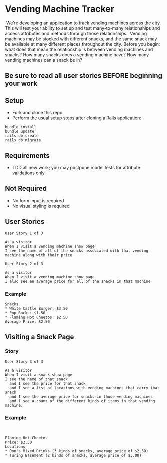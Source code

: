 # Vending Machine Tracker
​
We're developing an application to track vending machines across the city. This will test your ability to set up and test many-to-many relationships and access attributes and methods through those relationships.
​
Vending machines may be stocked with different snacks, and the same snack may be available at many different places throughout the city. Before you begin: what does that mean the relationship is between vending machines and snacks? How many snacks does a vending machine have? How many vending machines can a snack be in?
​
## Be sure to read all user stories BEFORE beginning your work

## Setup

- Fork and clone this repo
- Perform the usual setup steps after cloning a Rails application:
```
bundle install
bundle update
rails db:create
rails db:migrate
```

## Requirements

- TDD all new work; you may postpone model tests for attribute validations only

## Not Required

- No form input is required
- No visual styling is required


## User Stories

```
User Story 1 of 3

As a visitor
When I visit a vending machine show page
I see the name of all of the snacks associated with that vending machine along with their price
```

```
User Story 2 of 3
​
As a visitor
When I visit a vending machine show page
I also see an average price for all of the snacks in that machine
```

### Example
```Don's Mixed Drinks
Snacks
* White Castle Burger: $3.50
* Pop Rocks: $1.50
* Flaming Hot Cheetos: $2.50
Average Price: $2.50
```

## Visiting a Snack Page

### Story

```
User Story 3 of 3

As a visitor
When I visit a snack show page
I see the name of that snack
  and I see the price for that snack
  and I see a list of locations with vending machines that carry that snack
  and I see the average price for snacks in those vending machines
  and I see a count of the different kinds of items in that vending machine.
```

### Example
​
```
Flaming Hot Cheetos
Price: $2.50
Locations
* Don's Mixed Drinks (3 kinds of snacks, average price of $2.50)
* Turing Basement (2 kinds of snacks, average price of $3.00)
```
